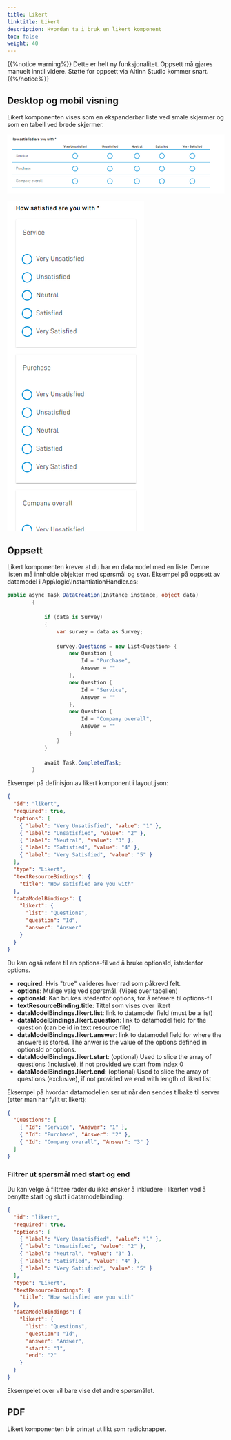 ```yaml
---
title: Likert
linktitle: Likert
description: Hvordan ta i bruk en likert komponent
toc: false
weight: 40
---
```


{{%notice warning%}}
Dette er helt ny funksjonalitet. Oppsett må gjøres manuelt inntil videre. Støtte for oppsett via Altinn Studio kommer snart.
{{%/notice%}}

## Desktop og mobil visning

Likert komponenten vises som en ekspanderbar liste ved smale skjermer og som en tabell ved brede skjermer.

![Desktop](desktop.png "Likert komponent ved bred (desktop) skjermstørrelse")

![Mobil](mobile.png "Likert komponent ved smal (mobil) skjermstørrelse")

## Oppsett

Likert komponenten krever at du har en datamodel med en liste. Denne listen må innholde objekter med spørsmål og svar.
Eksempel på oppsett av datamodel i App\logic\InstantiationHandler.cs:

```c#
public async Task DataCreation(Instance instance, object data)
        {

            if (data is Survey)
            {
                var survey = data as Survey;

                survey.Questions = new List<Question> {
                    new Question {
                        Id = "Purchase",
                        Answer = ""
                    },
                    new Question {
                        Id = "Service",
                        Answer = ""
                    },
                    new Question {
                        Id = "Company overall",
                        Answer = ""
                    }
                }
            }

            await Task.CompletedTask;
        }
```

Eksempel på definisjon av likert komponent i layout.json:

```json
{
  "id": "likert",
  "required": true,
  "options": [
    { "label": "Very Unsatisfied", "value": "1" },
    { "label": "Unsatisfied", "value": "2" },
    { "label": "Neutral", "value": "3" },
    { "label": "Satisfied", "value": "4" },
    { "label": "Very Satisfied", "value": "5" }
  ],
  "type": "Likert",
  "textResourceBindings": {
    "title": "How satisfied are you with"
  },
  "dataModelBindings": {
    "likert": {
      "list": "Questions",
      "question": "Id",
      "answer": "Answer"
    }
  }
}
```

Du kan også refere til en options-fil ved å bruke optionsId, istedenfor options.

- **required**: Hvis "true" valideres hver rad som påkrevd felt.
- **options**: Mulige valg ved spørsmål. (Vises over tabellen)
- **optionsId**: Kan brukes istedenfor options, for å referere til options-fil
- **textResourceBinding.title**: Tittel som vises over likert
- **dataModelBindings.likert.list**: link to datamodel field (must be a list)
- **dataModelBindings.likert.question**: link to datamodel field for the question (can be id in text resource file)
- **dataModelBindings.likert.answer**: link to datamodel field for where the answere is stored. The anwer is the value of the options defined in optionsId or options.
- **dataModelBindings.likert.start**: (optional) Used to slice the array of questions (inclusive), if not provided we start from index 0
- **dataModelBindings.likert.end**: (optional) Used to slice the array of questions (exclusive), if not provided we end with length of likert list

Eksempel på hvordan datamodellen ser ut når den sendes tilbake til server (etter man har fyllt ut likert):

```json
{
  "Questions": [
    { "Id": "Service", "Answer": "1" },
    { "Id": "Purchase", "Answer": "2" },
    { "Id": "Company overall", "Answer": "3" }
  ]
}
```

### Filtrer ut spørsmål med start og end

Du kan velge å filtrere rader du ikke ønsker å inkludere i likerten ved å benytte start og slutt i datamodelbinding:

```json
{
  "id": "likert",
  "required": true,
  "options": [
    { "label": "Very Unsatisfied", "value": "1" },
    { "label": "Unsatisfied", "value": "2" },
    { "label": "Neutral", "value": "3" },
    { "label": "Satisfied", "value": "4" },
    { "label": "Very Satisfied", "value": "5" }
  ],
  "type": "Likert",
  "textResourceBindings": {
    "title": "How satisfied are you with"
  },
  "dataModelBindings": {
    "likert": {
      "list": "Questions",
      "question": "Id",
      "answer": "Answer",
      "start": "1",
      "end": "2"
    }
  }
}
```

Eksempelet over vil bare vise det andre spørsmålet.

## PDF

Likert komponenten blir printet ut likt som radioknapper.
